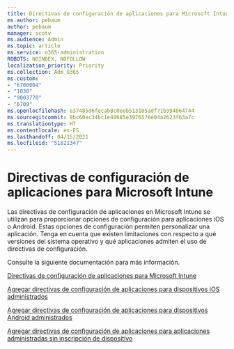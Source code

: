 ```yaml
---
title: Directivas de configuración de aplicaciones para Microsoft Intune
ms.author: pebaum
author: pebaum
manager: scotv
ms.audience: Admin
ms.topic: article
ms.service: o365-administration
ROBOTS: NOINDEX, NOFOLLOW
localization_priority: Priority
ms.collection: Adm_O365
ms.custom:
- "6700004"
- "1030"
- "9003770"
- "6709"
ms.openlocfilehash: e37485d6fecab8c0eeb513185adf71b394064744
ms.sourcegitcommit: 8bc60ec34bc1e40685e3976576e04a2623f63a7c
ms.translationtype: HT
ms.contentlocale: es-ES
ms.lasthandoff: 04/15/2021
ms.locfileid: "51821347"
---
```

# <a name="app-configuration-policies-for-microsoft-intune"></a>Directivas de configuración de aplicaciones para Microsoft Intune

Las directivas de configuración de aplicaciones en Microsoft Intune se utilizan para proporcionar opciones de configuración para aplicaciones iOS o Android. Estas opciones de configuración permiten personalizar una aplicación. Tenga en cuenta que existen limitaciones con respecto a qué versiones del sistema operativo y qué aplicaciones admiten el uso de directivas de configuración.

Consulte la siguiente documentación para más información.

[Directivas de configuración de aplicaciones para Microsoft Intune](https://docs.microsoft.com/intune/app-configuration-policies-overview)  

[Agregar directivas de configuración de aplicaciones para dispositivos iOS administrados](https://docs.microsoft.com/intune/app-configuration-policies-use-ios)  

[Agregar directivas de configuración de aplicaciones para dispositivos Android administrados](https://docs.microsoft.com/intune/app-configuration-policies-use-android)

[Agregar directivas de configuración de aplicaciones para aplicaciones administradas sin inscripción de dispositivo](https://docs.microsoft.com/intune/app-configuration-policies-managed-app)
